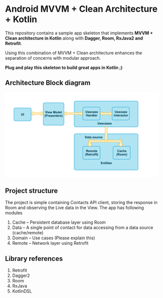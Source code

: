 # Android MVVM + Clean Architecture + Kotlin
 
This repository contains a sample app skeleton that implements **MVVM + Clean architecture in Kotlin** along with **Dagger, Room, RxJava2 and Retrofit**.
 
Using this combination of MVVM + Clean architecture enhances the separation of concerns with modular approach.
 
**Plug and play this skeleton to build great apps in Kotlin ;)**

## Architecture Block diagram ##
![alt text](architecture_diagram.png?raw=true "Architecture diagram")


## Project structure ##

The project is simple containing Contacts API client, storing the response in Room and observing the Live data in the View.
The app has following modules
1. Cache – Persistent database layer using Room
2. Data – A single point of contact for data accessing from a data source (cache/remote)
3. Domain – Use cases (Please explain this)
4. Remote – Network layer using Retrofit

## Library references ##
1.    Retrofit
2.    Dagger2
3.    Room
4.    RxJava
5.    KotlinDSL
